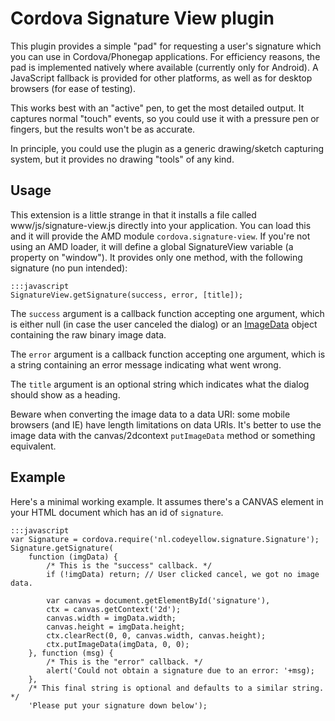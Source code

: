 Cordova Signature View plugin
=============================

This plugin provides a simple "pad" for requesting a user's signature
which you can use in Cordova/Phonegap applications.  For efficiency
reasons, the pad is implemented natively where available (currently
only for Android).  A JavaScript fallback is provided for other
platforms, as well as for desktop browsers (for ease of testing).

This works best with an "active" pen, to get the most detailed output.
It captures normal "touch" events, so you could use it with a pressure
pen or fingers, but the results won't be as accurate.

In principle, you could use the plugin as a generic drawing/sketch
capturing system, but it provides no drawing "tools" of any kind.

Usage
-----

This extension is a little strange in that it installs a file called
www/js/signature-view.js directly into your application.  You can load
this and it will provide the AMD module `cordova.signature-view`.  If
you're not using an AMD loader, it will define a global SignatureView
variable (a property on "window").  It provides only one method, with
the following signature (no pun intended):

	:::javascript
	SignatureView.getSignature(success, error, [title]);

The `success` argument is a callback function accepting one argument,
which is either null (in case the user canceled the dialog) or an
[ImageData](http://www.w3.org/html/wg/drafts/2dcontext/html5_canvas/#imagedata)
object containing the raw binary image data.

The `error` argument is a callback function accepting one argument,
which is a string containing an error message indicating what went
wrong.

The `title` argument is an optional string which indicates what the
dialog should show as a heading.

Beware when converting the image data to a data URI: some mobile
browsers (and IE) have length limitations on data URIs.  It's better
to use the image data with the canvas/2dcontext `putImageData` method
or something equivalent.

Example
-------

Here's a minimal working example.  It assumes there's a CANVAS element
in your HTML document which has an id of `signature`.

	:::javascript
	var Signature = cordova.require('nl.codeyellow.signature.Signature');
	Signature.getSignature(
		function (imgData) {
			/* This is the "success" callback. */
			if (!imgData) return; // User clicked cancel, we got no image data.
	
			var canvas = document.getElementById('signature'),
			ctx = canvas.getContext('2d');
			canvas.width = imgData.width;
			canvas.height = imgData.height;
			ctx.clearRect(0, 0, canvas.width, canvas.height);
			ctx.putImageData(imgData, 0, 0);
		}, function (msg) {
			/* This is the "error" callback. */
			alert('Could not obtain a signature due to an error: '+msg);
		},
		/* This final string is optional and defaults to a similar string. */
		'Please put your signature down below');
